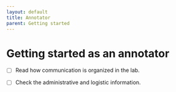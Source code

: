 ```yaml
---
layout: default
title: Annotator
parent: Getting started
---
```


# Getting started as an annotator

- [ ] Read how communication is organized in the lab.

- [ ] Check the administrative and logistic information.

<!--- Scripts that are required for this specific page. It won't be displayed. Keep that section after all markdown.
-->
<!--- Enables the checkboxes-->
<script>
var inp = document.getElementsByTagName("input");
for (var i = 0; i < inp.length; i++) {
    if ( inp[i].type == "checkbox" ) {
        inp[i].disabled=false;
    }
}
</script>